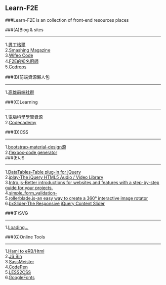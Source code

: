 ## Learn-F2E

###Learn-F2E is an collection of front-end resources places

###(A)Blog & sites
___
1.[男丁格爾](http://abgne.tw/)</br>
2.[Smashing Magazine](http://www.smashingmagazine.com/)</br>
3.[Wifeo Code](http://www.wifeo.com/code/)</br>
4.[F2E的知名廚師](http://uptodate.frontendrescue.org/)</br>
5.[Codrops](http://tympanus.net/codrops/)</br>


###(B)前端資源懶人包  
___
1.[高雄前端社群](https://docs.google.com/document/d/13nK_XY9u5uIleTpSCw88lMupzgCSwXd6j6je44eLhMQ/edit?pli=1)

###(C)Learning
___
1.[電腦科學學習資源](https://trello.com/b/SfJlgg4P/computer-science-learning-resource)</br>
2.[Codecademy](http://www.codecademy.com/)

###(D)CSS
___
1.[bootstrap-material-design源](http://fezvrasta.github.io/bootstrap-material-design/bootstrap-elements.html)</br>
2.[flexbox-code generator](http://the-echoplex.net/flexyboxes/)</br>
###(E)JS
___
1.[DataTables-Table plug-in for jQuery ](http://www.datatables.net/)</br>
2.[jplay-The jQuery HTML5 Audio / Video Library](http://www.jplayer.org/)</br>
3.[Intro.js-Better introductions for websites and features with a step-by-step guide for your projects.](http://usablica.github.io/intro.js/)</br>
4.[simple_form_validation-](https://github.com/tedshd/simple_form_validation)</br>
5.[rollerblade.js-an easy way to create a 360° interactive image rotator](http://www.iamapioneer.com/plugins/rollerblade/)</br>
6.[bxSlider-The Responsive jQuery Content Slider](http://bxslider.com/)</br>

###(F)SVG
___
1.[Loading... ](http://jxnblk.com/loading/?utm_content=bufferd3119&utm_medium=social&utm_source=twitter.com&utm_campaign=buffer)</br>



###(G)Online Tools
___
1.[Haml to eRB/Html](https://haml2erb.org/)</br>
2.[JS Bin](http://jsbin.com/?html,output)</br>
3.[SassMeister](http://sassmeister.com/)</br>
4.[CodePen](http://codepen.io/)</br>
5.[LESS2CSS](http://less2css.org/)</br>
6.[GoogleFonts](https://www.google.com/fonts)</br>

